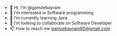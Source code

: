 - 👋 Hi, I’m @gamzebayram
- 👀 I’m interested in Software programming
- 🌱 I’m currently learning Java
- 💞️ I’m looking to collaborate on Software Developer
- 📫 How to reach me gamzebayram90@gmail.com

<!---
gamzebayram/gamzebayram is a ✨ special ✨ repository because its `README.md` (this file) appears on your GitHub profile.
You can click the Preview link to take a look at your changes.
--->
